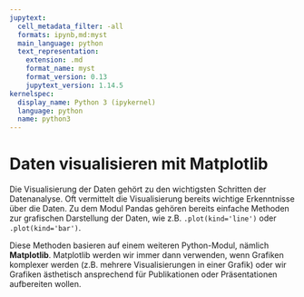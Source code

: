 ```yaml
---
jupytext:
  cell_metadata_filter: -all
  formats: ipynb,md:myst
  main_language: python
  text_representation:
    extension: .md
    format_name: myst
    format_version: 0.13
    jupytext_version: 1.14.5
kernelspec:
  display_name: Python 3 (ipykernel)
  language: python
  name: python3
---
```


# Daten visualisieren mit Matplotlib

Die Visualisierung der Daten gehört zu den wichtigsten Schritten der
Datenanalyse. Oft vermittelt die Visualisierung bereits wichtige Erkenntnisse
über die Daten. Zu dem Modul Pandas gehören bereits einfache Methoden zur
grafischen Darstellung der Daten, wie z.B. ``.plot(kind='line')`` oder
``.plot(kind='bar')``. 

Diese Methoden basieren auf einem weiteren Python-Modul, nämlich **Matplotlib**.
Matplotlib werden wir immer dann verwenden, wenn Grafiken komplexer werden (z.B.
mehrere Visualisierungen in einer Grafik) oder wir Grafiken ästhetisch
ansprechend für Publikationen oder Präsentationen aufbereiten wollen.
